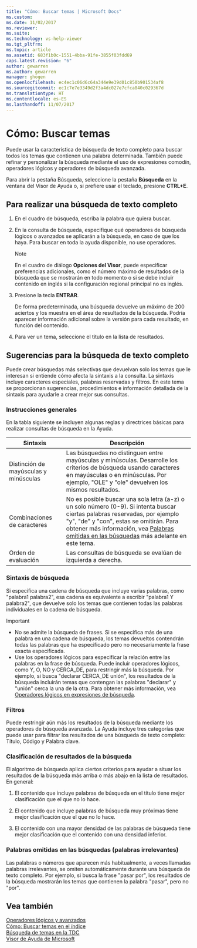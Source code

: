 ```yaml
---
title: "Cómo: Buscar temas | Microsoft Docs"
ms.custom: 
ms.date: 11/02/2017
ms.reviewer: 
ms.suite: 
ms.technology: vs-help-viewer
ms.tgt_pltfrm: 
ms.topic: article
ms.assetid: 683f1b0c-1551-4bba-91fe-3855f03fdd69
caps.latest.revision: "6"
author: gewarren
ms.author: gewarren
manager: ghogen
ms.openlocfilehash: ec4ec1c06d6c64a344e9e39d01c850b901534af8
ms.sourcegitcommit: ec1c7e7e3349d2f3a4dc027e7cfca840c029367d
ms.translationtype: HT
ms.contentlocale: es-ES
ms.lasthandoff: 11/07/2017
---
```

# <a name="how-to-search-for-topics"></a>Cómo: Buscar temas
Puede usar la característica de búsqueda de texto completo para buscar todos los temas que contienen una palabra determinada. También puede refinar y personalizar la búsqueda mediante el uso de expresiones comodín, operadores lógicos y operadores de búsqueda avanzada.  
  
Para abrir la pestaña Búsqueda, seleccione la pestaña **Búsqueda** en la ventana del Visor de Ayuda o, si prefiere usar el teclado, presione **CTRL+E**.  
  
## <a name="to-perform-a-full-text-search"></a>Para realizar una búsqueda de texto completo 
1.  En el cuadro de búsqueda, escriba la palabra que quiera buscar.  
  
2.  En la consulta de búsqueda, especifique qué operadores de búsqueda lógicos o avanzados se aplicarán a la búsqueda, en caso de que los haya. Para buscar en toda la ayuda disponible, no use operadores.  
  
    > [!NOTE]
    >  En el cuadro de diálogo **Opciones del Visor**, puede especificar preferencias adicionales, como el número máximo de resultados de la búsqueda que se mostrarán en todo momento o si se debe incluir contenido en inglés si la configuración regional principal no es inglés.  
  
3.  Presione la tecla **ENTRAR**.  
  
     De forma predeterminada, una búsqueda devuelve un máximo de 200 aciertos y los muestra en el área de resultados de la búsqueda. Podría aparecer información adicional sobre la versión para cada resultado, en función del contenido.  
  
4.  Para ver un tema, seleccione el título en la lista de resultados.

## <a name="full-text-search-tips"></a>Sugerencias para la búsqueda de texto completo
Puede crear búsquedas más selectivas que devuelvan solo los temas que le interesan si entiende cómo afecta la sintaxis a la consulta. La sintaxis incluye caracteres especiales, palabras reservadas y filtros. En este tema se proporcionan sugerencias, procedimientos e información detallada de la sintaxis para ayudarle a crear mejor sus consultas.
  
### <a name="general-guidelines"></a>Instrucciones generales  
En la tabla siguiente se incluyen algunas reglas y directrices básicas para realizar consultas de búsqueda en la Ayuda.  
  
|Sintaxis|Descripción|  
|------------|-----------------|  
|Distinción de mayúsculas y minúsculas|Las búsquedas no distinguen entre mayúsculas y minúsculas. Desarrolle los criterios de búsqueda usando caracteres en mayúsculas o en minúsculas. Por ejemplo, "OLE" y "ole" devuelven los mismos resultados.|  
|Combinaciones de caracteres|No es posible buscar una sola letra (a-z) o un solo número (0-9). Si intenta buscar ciertas palabras reservadas, por ejemplo "y", "de" y "con", estas se omitirán. Para obtener más información, vea [Palabras omitidas en las búsquedas](#stopwords) más adelante en este tema.|  
|Orden de evaluación|Las consultas de búsqueda se evalúan de izquierda a derecha.|  
  
### <a name="search-syntax"></a>Sintaxis de búsqueda  
Si especifica una cadena de búsqueda que incluye varias palabras, como "palabra1 palabra2", esa cadena es equivalente a escribir "palabra1 Y palabra2", que devuelve solo los temas que contienen todas las palabras individuales en la cadena de búsqueda.  
  
> [!IMPORTANT]
> - No se admite la búsqueda de frases. Si se especifica más de una palabra en una cadena de búsqueda, los temas devueltos contendrán todas las palabras que ha especificado pero no necesariamente la frase exacta especificada.  
> - Use los operadores lógicos para especificar la relación entre las palabras en la frase de búsqueda. Puede incluir operadores lógicos, como Y, O, NO y CERCA_DE, para restringir más la búsqueda. Por ejemplo, si busca "declarar CERCA_DE unión", los resultados de la búsqueda incluirán temas que contengan las palabras "declarar" y "unión" cerca la una de la otra. Para obtener más información, vea [Operadores lógicos en expresiones de búsqueda](../ide/logical-operators-in-search-expressions.md).  
  
### <a name="filters"></a>Filtros  
Puede restringir aún más los resultados de la búsqueda mediante los operadores de búsqueda avanzada. La Ayuda incluye tres categorías que puede usar para filtrar los resultados de una búsqueda de texto completo: Título, Código y Palabra clave.
  
### <a name="ranking-of-search-results"></a>Clasificación de resultados de la búsqueda  
El algoritmo de búsqueda aplica ciertos criterios para ayudar a situar los resultados de la búsqueda más arriba o más abajo en la lista de resultados. En general:  
  
1.  El contenido que incluye palabras de búsqueda en el título tiene mejor clasificación que el que no lo hace.  
  
2.  El contenido que incluye palabras de búsqueda muy próximas tiene mejor clasificación que el que no lo hace.  
  
3.  El contenido con una mayor densidad de las palabras de búsqueda tiene mejor clasificación que el contenido con una densidad inferior.  
  
### <a name="stopwords"> Palabras omitidas en las búsquedas (palabras irrelevantes) </a>
Las palabras o números que aparecen más habitualmente, a veces llamadas palabras irrelevantes, se omiten automáticamente durante una búsqueda de texto completo. Por ejemplo, si busca la frase "pasar por", los resultados de la búsqueda mostrarán los temas que contienen la palabra "pasar", pero no "por".  
  
## <a name="see-also"></a>Vea también
[Operadores lógicos y avanzados](../ide/logical-operators-in-search-expressions.md)  
[Cómo: Buscar temas en el índice](../ide/how-to-find-topics-in-the-index.md)  
[Búsqueda de temas en la TDC](../ide/how-to-find-topics-in-the-table-of-contents.md)  
[Visor de Ayuda de Microsoft](../ide/microsoft-help-viewer.md)